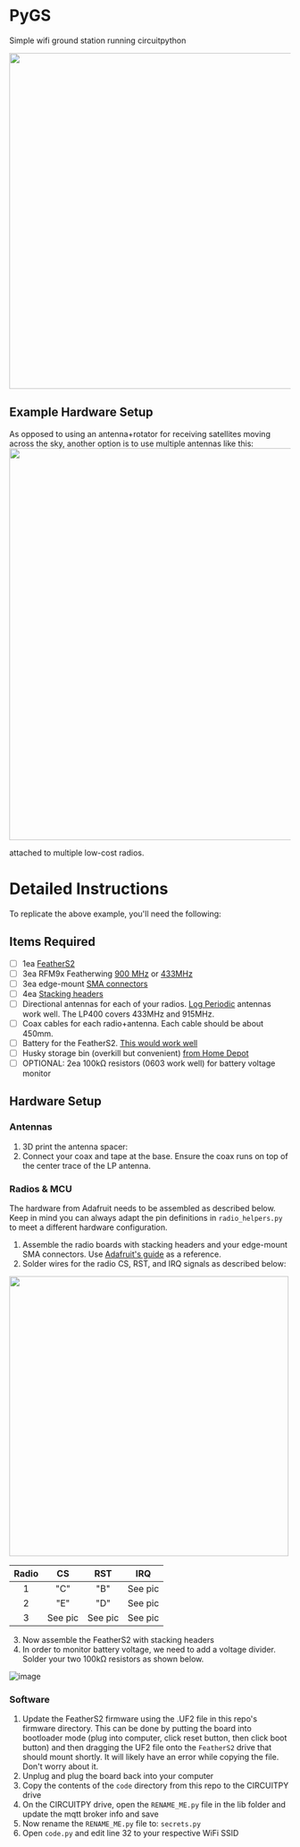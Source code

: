 # PyGS
Simple wifi ground station running circuitpython 

<img src="https://user-images.githubusercontent.com/29153441/110256112-fbe07c80-7f4b-11eb-9c6c-1eda8e213f39.png" width="600">

## Example Hardware Setup
As opposed to using an antenna+rotator for receiving satellites moving across the sky, another option is to use multiple antennas like this:
<img src="https://user-images.githubusercontent.com/29153441/110256188-62fe3100-7f4c-11eb-9c8b-7ef9e2acd3e6.png" width="700">

attached to multiple low-cost radios.

# Detailed Instructions
To replicate the above example, you'll need the following:

## Items Required
- [ ] 1ea [FeatherS2](https://www.adafruit.com/product/4769)
- [ ] 3ea RFM9x Featherwing [900 MHz](https://www.adafruit.com/product/3231) or [433MHz](https://www.adafruit.com/product/3232)
- [ ] 3ea edge-mount [SMA connectors ](https://www.adafruit.com/product/1865)
- [ ] 4ea [Stacking headers](https://www.adafruit.com/product/2830)
- [ ] Directional antennas for each of your radios. [Log Periodic](https://www.wa5vjb.com/products1.html) antennas work well. The LP400 covers 433MHz and 915MHz.
- [ ] Coax cables for each radio+antenna. Each cable should be about 450mm.
- [ ] Battery for the FeatherS2. [This would work well ](https://www.adafruit.com/product/353)
- [ ] Husky storage bin (overkill but convenient) [from Home Depot](https://www.homedepot.com/p/Husky-20-Gal-Professional-Duty-Waterproof-Storage-Container-with-Hinged-Lid-in-Black-246841/312898941)
- [ ] OPTIONAL: 2ea 100kΩ resistors (0603 work well) for battery voltage monitor

## Hardware Setup
### Antennas
1. 3D print the antenna spacer: 
2. Connect your coax and tape at the base. Ensure the coax runs on top of the center trace of the LP antenna.

### Radios & MCU
The hardware from Adafruit needs to be assembled as described below. Keep in mind you can always adapt the pin definitions in `radio_helpers.py` to meet a different hardware configuration. 
1. Assemble the radio boards with stacking headers and your edge-mount SMA connectors. Use [Adafruit's guide](https://learn.adafruit.com/radio-featherwing/assembly) as a reference.
2. Solder wires for the radio CS, RST, and IRQ signals as described below:
<img src="https://user-images.githubusercontent.com/29153441/110256995-b1adca00-7f50-11eb-8c08-e22b6adfd10c.png" width="500">

| Radio     |    CS     |   RST     |   IRQ     |
|:-----:    |:-------:  |:-------:  |:-------:  |
|   1       |   "C"     |   "B"     | See pic   |
|   2       |   "E"     |   "D"     | See pic   |
|   3       | See pic   | See pic   | See pic   | 

3. Now assemble the FeatherS2 with stacking headers
4. In order to monitor battery voltage, we need to add a voltage divider. Solder your two 100kΩ resistors as shown below.

![image](https://user-images.githubusercontent.com/29153441/110257961-12d79c80-7f55-11eb-8bbd-51a03e2a1d0d.png)

### Software
1. Update the FeatherS2 firmware using the .UF2 file in this repo's firmware directory. This can be done by putting the board into bootloader mode (plug into computer, click reset button, then click boot button) and then dragging the UF2 file onto the `FeatherS2` drive that should mount shortly. It will likely have an error while copying the file. Don't worry about it.
2. Unplug and plug the board back into your computer
3. Copy the contents of the `code` directory from this repo to the CIRCUITPY drive
4. On the CIRCUITPY drive, open the `RENAME_ME.py` file in the lib folder and update the mqtt broker info and save
5. Now rename the `RENAME_ME.py` file to: `secrets.py`
6. Open `code.py` and edit line 32 to your respective WiFi SSID

